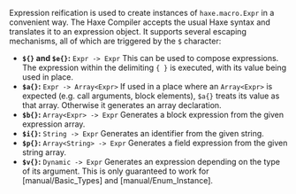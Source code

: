 Expression reification is used to create instances of `haxe.macro.Expr` in a convenient way. The Haxe Compiler accepts the usual Haxe syntax and translates it to an expression object. It supports several escaping mechanisms, all of which are triggered by the `$` character:



* **`${}` and `$e{}`:** `Expr -> Expr` This can be used to compose expressions. The expression within the delimiting `{ }` is executed, with its value being used in place.
* **`$a{}`:** `Expr -> Array<Expr>` If used in a place where an `Array<Expr>` is expected (e.g. call arguments, block elements), `$a{}` treats its value as that array. Otherwise it generates an array declaration.
* **`$b{}`:** `Array<Expr> -> Expr` Generates a block expression from the given expression array.
* **`$i{}`:** `String -> Expr` Generates an identifier from the given string.
* **`$p{}`:** `Array<String> -> Expr` Generates a field expression from the given string array.
* **`$v{}`:** `Dynamic -> Expr` Generates an expression depending on the type of its argument. This is only guaranteed to work for [manual/Basic_Types] and [manual/Enum_Instance].